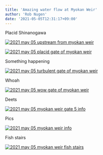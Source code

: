 ```yaml
---
title: 'Amazing water flow at Myokan Weir'
author: 'Rob Nugen'
date: '2021-05-05T12:31:17+09:00'
---
```


Placid Shinanogawa

[![2021 may 05 upstream from myokan weir](//b.robnugen.com/quests/walk-to-niigata/2021/en_route/day-20/thumbs/2021_may_05_upstream_from_myokan_weir.jpeg)](//b.robnugen.com/quests/walk-to-niigata/2021/en_route/day-20/2021_may_05_upstream_from_myokan_weir.jpeg)

[![2021 may 05 placid gate of myokan weir](//b.robnugen.com/quests/walk-to-niigata/2021/en_route/day-20/thumbs/2021_may_05_placid_gate_of_myokan_weir.jpeg)](//b.robnugen.com/quests/walk-to-niigata/2021/en_route/day-20/2021_may_05_placid_gate_of_myokan_weir.jpeg)

Something happening

[![2021 may 05 turbulent gate of myokan weir](//b.robnugen.com/quests/walk-to-niigata/2021/en_route/day-20/thumbs/2021_may_05_turbulent_gate_of_myokan_weir.jpeg)](//b.robnugen.com/quests/walk-to-niigata/2021/en_route/day-20/2021_may_05_turbulent_gate_of_myokan_weir.jpeg)

Whoah

[![2021 may 05 wow gate of myokan weir](//b.robnugen.com/quests/walk-to-niigata/2021/en_route/day-20/thumbs/2021_may_05_wow_gate_of_myokan_weir.jpeg)](//b.robnugen.com/quests/walk-to-niigata/2021/en_route/day-20/2021_may_05_wow_gate_of_myokan_weir.jpeg)

Deets

[![2021 may 05 myokan weir gate 5 info](//b.robnugen.com/quests/walk-to-niigata/2021/en_route/day-20/thumbs/2021_may_05_myokan_weir_gate_5_info.jpeg)](//b.robnugen.com/quests/walk-to-niigata/2021/en_route/day-20/2021_may_05_myokan_weir_gate_5_info.jpeg)

Pics

[![2021 may 05 myokan weir info](//b.robnugen.com/quests/walk-to-niigata/2021/en_route/day-20/thumbs/2021_may_05_myokan_weir_info.jpeg)](//b.robnugen.com/quests/walk-to-niigata/2021/en_route/day-20/2021_may_05_myokan_weir_info.jpeg)

Fish stairs

[![2021 may 05 myokan weir fish stairs](//b.robnugen.com/quests/walk-to-niigata/2021/en_route/day-20/thumbs/2021_may_05_myokan_weir_fish_stairs.jpeg)](//b.robnugen.com/quests/walk-to-niigata/2021/en_route/day-20/2021_may_05_myokan_weir_fish_stairs.jpeg)          
